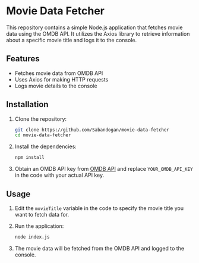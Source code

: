 # Movie Data Fetcher

This repository contains a simple Node.js application that fetches movie data using the OMDB API. It utilizes the Axios library to retrieve information about a specific movie title and logs it to the console.

## Features

- Fetches movie data from OMDB API
- Uses Axios for making HTTP requests
- Logs movie details to the console

## Installation

1. Clone the repository:
    ```sh
    git clone https://github.com/Sabandogan/movie-data-fetcher
    cd movie-data-fetcher
    ```

2. Install the dependencies:
    ```sh
    npm install
    ```

3. Obtain an OMDB API key from [OMDB API](http://www.omdbapi.com/apikey.aspx) and replace `YOUR_OMDB_API_KEY` in the code with your actual API key.

## Usage

1. Edit the `movieTitle` variable in the code to specify the movie title you want to fetch data for.
2. Run the application:
    ```sh
    node index.js
    ```

3. The movie data will be fetched from the OMDB API and logged to the console.

